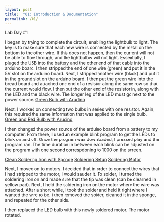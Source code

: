 ```yaml
---
layout: post
title:  "01: Introduction & Documentation"
permalink: /01/
---
```


Lab Day #1 

I began by trying to complete the circuit, enabling the lightbulb to light. The key is to make sure that each new wire is connected by the metal on the bottom to the other wire. If this does not happen, then the current will not be able to flow through, and the lightbulbw will not light. Essentially, I pluged the USB into the battery and the other end of that cable into the arduino board. I then stripped the end of one wire (green) and put it in the 5V slot on the arduino board. Next, I stripped another wire (black) and put it in the ground slot on the arduino board. I then put the green wire into the bread board and attached one end of a resistor along the same row so that the current would flow. I then put the other end of the resistor in, along with the LED and the black wire. The longer leg of the LED must go next to the power source. 
[Green Bulb with Arudino](IMG_1839.jpg)

Next, I worked on connecting two bulbs in series with one resistor. Again, this required the same information that was applied to the single bulb. 
[Green and Red Bulb with Arudino](IMG_1844.jpg)

I then changed the power source of the arduino board from a battery to my computer. From there, I used an example blink program to get the LEDs to blink on and off. Once the program was downloaded, I pressed play and the program ran. The time duration in between each blink can be adjusted on the program with one second correspdoning to 1000 on the screen. 

[Clean Soldering Iron with Sponge](IMG_1854.jpg)
[Soldering Setup](IMG_1851.jpg)
[Soldering Motor](IMG_1855.jpg)

Next, I moved on to motors. I decided that in order to connect the wires that I had stripped to the motor, I would sauder it. To solder, I turned the soldering iron on and made sure that the tip was clean (can be clearned in yellow pad). Next, I held the soldering iron on the motor where the wire was attached. After a short while, I took the solder and held it right where I wanted the wire to be. I then removed the solder, cleaned it in the sponge, and repeated for the other side. 

I then replaced the LED bulb with this newly soldered motor. The motor rotated. 


